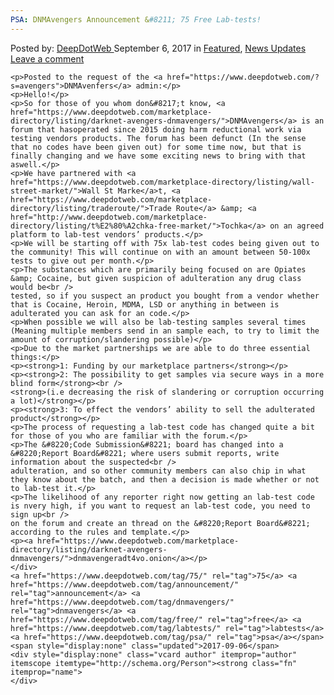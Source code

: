 ```yaml
---
PSA: DNMAvengers Announcement &#8211; 75 Free Lab-tests!
---
```

<article class="post-listing post-22419 post type-post status-publish format-standard has-post-thumbnail hentry  tag-4202 tag-announcement tag-dnmavengers tag-free tag-labtests tag-psa">
    <div class="post-inner">
        <span>Posted by: <a href="https://www.deepdotweb.com/author/admin/" title="">DeepDotWeb </a></span>
    <span>September 6, 2017</span>
    <span>in <a href="https://www.deepdotweb.com/category/deepdot-news/" rel="category tag">Featured</a>, <a href="https://www.deepdotweb.com/category/news-updates/" rel="category tag">News Updates</a></span>
    <span><a href="https://www.deepdotweb.com/2017/09/06/dnmavengers-announcement/#respond">Leave a comment</a></span>
    </p>
    <div class="clear"></div>
    
    <p>Posted to the request of the <a href="https://www.deepdotweb.com/?s=avengers">DNMAvenfers</a> admin:</p>
    <p>Hello!</p>
    <p>So for those of you whom don&#8217;t know, <a href="https://www.deepdotweb.com/marketplace-directory/listing/darknet-avengers-dnmavengers/">DNMAvengers</a> is an forum that hasoperated since 2015 doing harm reductional work via testing vendors products. The forum has been defunct (In the sense that no codes have been given out) for some time now, but that is finally changing and we have some exciting news to bring with that aswell.</p>
    <p>We have partnered with <a href="https://www.deepdotweb.com/marketplace-directory/listing/wall-street-market/">Wall St Marke</a>t, <a href="https://www.deepdotweb.com/marketplace-directory/listing/traderoute/">Trade Route</a> &amp; <a href="http://www.deepdotweb.com/marketplace-directory/listing/t%E2%80%A2chka-free-market/">Tochka</a> on an agreed platform to lab-test vendors’ products.</p>
    <p>We will be starting off with 75x lab-test codes being given out to the community! This will continue on with an amount between 50-100x tests to give out per month.</p>
    <p>The substances which are primarily being focused on are Opiates &amp; Cocaine, but given suspicion of adulteration any drug class would be<br />
    tested, so if you suspect an product you bought from a vendor whether that is Cocaine, Heroin, MDMA, LSD or anything in between is adulterated you can ask for an code.</p>
    <p>When possible we will also be lab-testing samples several times (Meaning multiple members send in an sample each, to try to limit the amount of corruption/slandering possible)</p>
    <p>Due to the market partnerships we are able to do three essential things:</p>
    <p><strong>1: Funding by our marketplace partners</strong></p>
    <p><strong>2: The possibility to get samples via secure ways in a more blind form</strong><br />
    <strong>(i.e decreasing the risk of slandering or corruption occurring a lot)</strong></p>
    <p><strong>3: To effect the vendors’ ability to sell the adulterated product</strong></p>
    <p>The process of requesting a lab-test code has changed quite a bit for those of you who are familiar with the forum.</p>
    <p>The &#8220;Code Submission&#8221; board has changed into a &#8220;Report Board&#8221; where users submit reports, write information about the suspected<br />
    adulteration, and so other community members can also chip in what they know about the batch, and then a decision is made whether or not to lab-test it.</p>
    <p>The likelihood of any reporter right now getting an lab-test code is nvery high, if you want to request an lab-test code, you need to sign up<br />
    on the forum and create an thread on the &#8220;Report Board&#8221; according to the rules and template.</p>
    <p><a href="https://www.deepdotweb.com/marketplace-directory/listing/darknet-avengers-dnmavengers/">dnmavengeradt4vo.onion</a></p>
    </div>
    <a href="https://www.deepdotweb.com/tag/75/" rel="tag">75</a> <a href="https://www.deepdotweb.com/tag/announcement/" rel="tag">announcement</a> <a href="https://www.deepdotweb.com/tag/dnmavengers/" rel="tag">dnmavengers</a> <a href="https://www.deepdotweb.com/tag/free/" rel="tag">free</a> <a href="https://www.deepdotweb.com/tag/labtests/" rel="tag">labtests</a> <a href="https://www.deepdotweb.com/tag/psa/" rel="tag">psa</a></span> <span style="display:none" class="updated">2017-09-06</span>
    <div style="display:none" class="vcard author" itemprop="author" itemscope itemtype="http://schema.org/Person"><strong class="fn" itemprop="name">
    </div>
</article>

